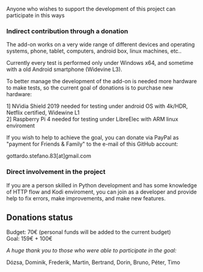 Anyone who wishes to support the development of this project can participate in this ways

### Indirect contribution through a donation
The add-on works on a very wide range of different devices and operating systems, phone, tablet, computers, android box, linux machines, etc..

Currently every test is performed only under Windows x64, and sometime with a old Android smartphone (Widevine L3).

To better manage the development of the add-on is needed more hardware to make tests,
so the current goal of donations is to purchase new hardware:

1] NVidia Shield 2019 needed for testing under android OS with 4k/HDR, Netflix certified, Widewine L1<br/>
2] Raspberry Pi 4 needed for testing under LibreElec with ARM linux enviroment

If you wish to help to achieve the goal, you can donate via PayPal as "payment for Friends & Family" to the e-mail of this GitHub account:

gottardo.stefano.83[at]gmail.com

### Direct involvement in the project
If you are a person skilled in Python development and has some knowledge of HTTP flow and Kodi enviroment,
you can join as a developer and provide help to fix errors, make improvements, and make new features.

## Donations status

Budget: 70€ (personal funds will be added to the current budget)<br/>
Goal: 159€ + 100€

_A huge thank you to those who were able to participate in the goal:_

Dózsa, Dominik, Frederik, Martin, Bertrand, Dorin, Bruno, Péter, Timo
